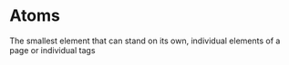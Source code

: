Atoms
=====

The smallest element that can stand on its own, individual elements of a page or individual tags
